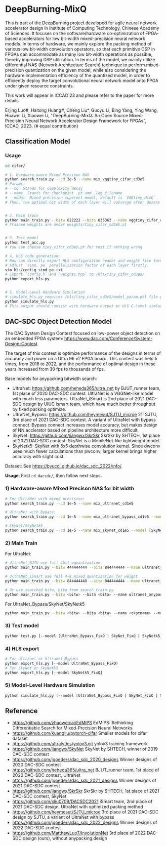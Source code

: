# DeepBurning-MixQ

This is part of the DeepBurning project developed for agile neural network accelerator design in Institute of Computing Technology, Chinese Academy of Sciences. It focuses on the software/hardware co-optimization of FPGA-based accelerators for low bit-width mixed-precision neural network models. In terms of hardware, we mainly explore the packing method of various low bit-width convolution operators, so that each primitive DSP in FPGAs can accommodate as many low bit-width operations as possible, thereby improving DSP utilization. In terms of the model, we mainly utilize differential NAS (Network Architecture Search) technique to perform mixed-precision quantization on the given model, while also considering the hardware implementation efficiency of the quantized model, in order to efficiently deploy the target convolutional neural network model onto FPGA under given resource constraints.

This work will appear in ICCAD'23 and please refer to the paper for more details. 

Erjing Luo#, Haitong Huang#, Cheng Liu*, Guoyu Li, Bing Yang, Ying Wang, Huawei Li, Xiaowei Li, "DeepBurning-MixQ: An Open Source Mixed-Precision Neural Network Accelerator Design Framework for FPGAs", ICCAD, 2023. (# equal contribution)

## Classification Model

### Usage
```bash
cd cifar/

# 1. Hardware-aware Mixed Precison NAS
python search_train.py --cd 3e-5 --name mix_vggtiny_cifar_cd3e5
# Params:
# --cd  Stands for complexity decay
# --name  Stands for checkpoint .pt and .log filename
# --model  Mixed precision supernet model, default is `VGGtiny_MixQ` 
# Then, the optimal bit width of each layer will converge after dozens of epochs, for example bitw={8,2,2,2,2,2}, bita = {8,3,3,3,6,3}


# 2. Main train
python main_train.py --bitw 822222 --bita 833363 --name vggtiny_cifar_cd3e5
# Trained weights are under weights/tiny_cifar_cd3e5.pt 


# 3. Test model
python test_acc.py
# You can choose tiny_cifar_cd3e5.pt for test if nothing wrong

# 4. HLS code generation: 
# Now can directly export HLS configuration header and weight file form .pt weight file.
# Adjust `simd, pe` parallelization factor of each layer firstly.
vim hls/config_simd_pe.txt
# Export `config.h` and `weights.hpp` to /hls/tiny_cifar_cd3e5/
python export_hls.py


# 5. Model-Level Hardware Simulation
# simulate_hls.py requires /hls/tiny_cifar_cd3e5/model_param.pkl file generated by export_hls.py
python simulate_hls.py
# This output should consist with hardware output or HLS C-Level simluation

```

## DAC-SDC Object Detection Model

The DAC System Design Contest focused on low-power object detection on an embedded FPGA system: https://www.dac.com/Conference/System-Design-Contest.

The target of this contest is optimize performance of the designs in terms of accuracy and power on a Ultra 96 v2 FPGA board. This contest was held 5 times, from 2018 to 2022, and the performance of optimal design in these years increased from 30 fps to thousands of fps.

Base models for anypacking bitwidth search:

- UltraNet: https://github.com/heheda365/ultra_net by BJUT_runner team, 1st place of 2020 DAC-SDC contest. UltraNet is a VGGNet-like model with much less parameters. UltraNet_iSmart is 2nd place of 2021 DAC-SDC design by UIUC ismart team, which have much better throughput by fixed packing optimize.
- UltraNet_Bypass: https://github.com/heymesut/SJTU_microe 21' SJTU, 3rd place of 2021 DAC-SDC contest. A variant of UltraNet with bypass connect. Bypass connect increases model accuracy, but makes design of NN acclerator based on pipeline architecture more difficult.
- SkyNet: https://github.com/jiangwx/SkrSkr SkrSkr by SHTECH, 1st place of 2021 DAC-SDC contest. SkyNet is a MobileNet-like lightweight model.
- SkyNetk5: SkyNet with 5x5 depthwise convolution kernel. Since dwconv uses much fewer calculations than pwconv, larger kernel brings higher accuracy with slight cost.

Dataset: See https://byuccl.github.io/dac_sdc_2022/info/.

**Usage**: First `cd dacsdc/`, then follow next steps.

### 1) Hardware-aware Mixed Precison NAS for bit width

```bash
# For UltraNet with mixed precision:
python search_train.py --cd 1e-5 --name mix_ultranet_cd1e5

# UltraNet with Bypass:
python search_train.py --cd 1e-5 --name mix_ultranet_bypass_cd1e5 --model UltraNetBypass_MixQ

# SkyNet/SkyNetk5
python search_train.py --cd 1e-5 --name mix_skynet_cd1e5 --model [SkyNet_MixQ | SkyNetk5_MixQ]
```

### 2) Main Train

For UltraNet:
```bash
# UltraNet_BJTU use full 4bit wquantization
python main_train.py --bitw 444444444 --bita 844444444 --name ultranet_BJTU

# UltraNet_iSmart use full 4-8 mixed quantization for weight
python main_train.py --bitw 844444448 --bita 844444444 --name ultranet_iSmart

# Or use searched bitw, bita from search_train.py
python main_train.py --bitw <bitw> --bita <bita> --name ultranet_anypacking
```
For UltraNet_Bypass/SkyNet/SkyNetk5 
```bash
python main_train.py --bitw <bitw> --bita <bita> --name <ckptname> --model [UltraNet_Bypass | SkyNet | SkyNetk5]
```

### 3) Test model

```bash
python test.py [--model [UltraNet_Bypass_FixQ | SkyNet_FixQ | SkyNetk5_FixQ]]
```

### 4) HLS export
```bash
# For Ultranet or Ultranet_Bypass
python export_hls.py [--model UltraNet_Bypass_FixQ]
# For SkyNet or SkyNetk5
python export_hls.py [--model SkyNetk5_FixQ]
```

### 5) Model-Level Hardware Simulation
```bash
python simulate_hls.py [--model [UltraNet_Bypass_FixQ | SkyNet_FixQ | SkyNetk5_FixQ]]
```

## Reference
- https://github.com/zhaoweicai/EdMIPS EdMIPS: Rethinking Differentiable Search for Mixed-Precision Neural Networks
- https://github.com/kuangliu/pytorch-cifar Smaller models for cifar dataset
- https://github.com/ultralytics/yolov3.git yolov3 training framework
- https://github.com/jiangwx/SkyNet SkyNet by SHTECH, winner of 2019 DAC-SDC contest
- https://github.com/jgoeders/dac_sdc_2020_designs Winner designs of 2020 DAC-SDC contest
- https://github.com/heheda365/ultra_net BJUT_runner team, 1st place of 2020 DAC-SDC contest, UltraNet
- https://github.com/jgoeders/dac_sdc_2021_designs Winner designs of 2021 DAC-SDC contest
- https://github.com/jiangwx/SkrSkr SkrSkr by SHTECH, 1st place of 2021 DAC-SDC contest, SkyNet
- https://github.com/xliu0709/DACSDC2021 iSmart team, 2nd place of 2021 DAC-SDC design, UltraNet with optimized packing method
- https://github.com/heymesut/SJTU_microe 3rd place of 2021 DAC-SDC design by SJTU, a variant of UltraNet with bypass
- https://github.com/jgoeders/dac_sdc_2022_designs Winner designs of 2022 DAC-SDC contest
- https://github.com/MatthewLuo7/InvolutionNet 3rd place of 2022 DAC-SDC design (ours), without anypacking design
